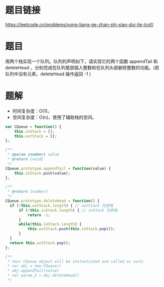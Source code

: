 # 题目链接

https://leetcode.cn/problems/yong-liang-ge-zhan-shi-xian-dui-lie-lcof/ 

# 题目

用两个栈实现一个队列。队列的声明如下，请实现它的两个函数 appendTail 和 deleteHead ，分别完成在队列尾部插入整数和在队列头部删除整数的功能。(若队列中没有元素，deleteHead 操作返回 -1 )

# 题解

- 时间复杂度：O(1)。
- 空间复杂度：O(n)，使用了辅助栈的空间。

```js
var CQueue = function() {
    this.inStack = [];
    this.outStack = [];
};

/** 
 * @param {number} value
 * @return {void}
 */
CQueue.prototype.appendTail = function(value) {
    this.inStack.push(value);
};

/**
 * @return {number}
 */
CQueue.prototype.deleteHead = function() {
  if (!this.outStack.length) { // outStack 为空栈
      if (!this.inStack.length) { // inStack 为空栈
          return -1;
      }
      while(this.inStack.length) {
          this.outStack.push(this.inStack.pop());
      }
  }
  return this.outStack.pop();
};

/**
 * Your CQueue object will be instantiated and called as such:
 * var obj = new CQueue()
 * obj.appendTail(value)
 * var param_2 = obj.deleteHead()
 */
```
